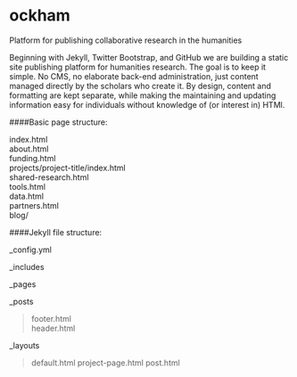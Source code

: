 ockham
======

Platform for publishing collaborative research in the humanities

Beginning with Jekyll, Twitter Bootstrap, and GitHub we are building a static site publishing platform for humanities research. The goal is to keep it simple. No CMS, no elaborate back-end administration, just content managed directly by the scholars who create it. By design, content and formatting are kept separate, while making the maintaining and updating information easy for individuals without knowledge of (or interest in) HTMl.



####Basic page structure:  

index.html  
about.html  
funding.html  
projects/project-title/index.html  
shared-research.html  
tools.html  
data.html  
partners.html  
blog/   


####Jekyll file structure: 

_config.yml  

_includes   

_pages


_posts

>footer.html  
>header.html  

_layouts  
>default.html
>project-page.html
>post.html








